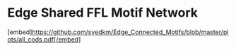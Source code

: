 # Edge Shared FFL Motif Network

[embed]https://github.com/syedkm/Edge_Connected_Motifs/blob/master/plots/all_cods.pdf[/embed]
